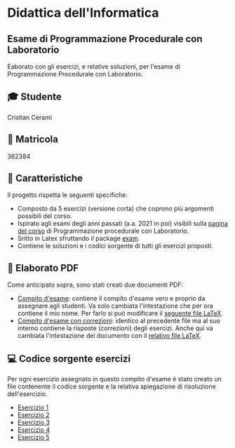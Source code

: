 # Didattica dell'Informatica
## Esame di Programmazione Procedurale con Laboratorio
Eaborato con gli esercizi, e relative soluzioni, per l'esame di Programmazione Procedurale con Laboratorio.

## :mortar_board: Studente
Cristian Cerami

## :ticket: Matricola
362384

## :pencil: Caratteristiche
Il progetto rispetta le seguenti specifiche:

* Composto da 5 esercizi (versione corta) che coprono più argomenti possibili del corso.
* Ispirato agli esami degli anni passati (a.a. 2021 in poi) visibili sulla [pagina del corso](https://francescosantini.sites.dmi.unipg.it/progI23.html) di Programmazione procedurale con Laboratorio. 
* Sritto in Latex sfruttando il package [exam](https://ctan.org/pkg/exam?lang=en). 
* Contiene le soluzioni e i codici sorgente di tutti gli esercizi proposti.

## :page_facing_up: Elaborato PDF
Come anticipato sopra, sono stati creati due documenti PDF:

* [Compito d'esame](pdf/didattica_inf_esame_prog1_cerami.pdf): contiene il compito d'esame vero e proprio da assegnare agli studenti. Va solo cambiata l'intestazione che per ora contiene il mio nome. Per farlo si può modificare il [seguente file LaTeX](latex_sources/Esame/esercizi.tex).
* [Compito d'esame con correzioni](pdf/didattica_inf_esame_prog1_con_soluzioni_cerami.pdf): identico al precedente file ma al suo interno contiene la risposte (correzioni) degli esercizi. Anche qui va cambiata l'intestazione del documento con il [relativo file LaTeX](latex_sources/Esame/esercizi.tex). 

## :computer: Codice sorgente esercizi
Per ogni esercizio assegnato in questo compito d'esame è stato creato un file contenente il codice sorgente e la relativa spiegazione di risoluzione dell'esercizio.

* [Esercizio 1](c_sources/esercizio%201/Es_1.c)
* [Esercizio 2](c_sources/esercizio%202/Es_2.c)
* [Esercizio 3](c_sources/esercizio%203/Es_3.c)
* [Esercizio 4](c_sources/esercizio%204)
* [Esercizio 5](c_sources/esercizio%205/Es_5.c)